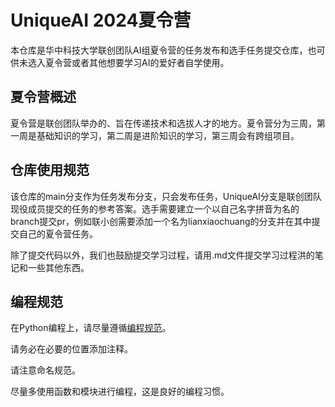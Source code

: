 # UniqueAI 2024夏令营
本仓库是华中科技大学联创团队AI组夏令营的任务发布和选手任务提交仓库，也可供未选入夏令营或者其他想要学习AI的爱好者自学使用。

## 夏令营概述
夏令营是联创团队举办的、旨在传递技术和选拔人才的地方。夏令营分为三周，第一周是基础知识的学习，第二周是进阶知识的学习，第三周会有跨组项目。

## 仓库使用规范
该仓库的main分支作为任务发布分支，只会发布任务，UniqueAI分支是联创团队现役成员提交的任务的参考答案。选手需要建立一个以自己名字拼音为名的branch提交pr，例如联小创需要添加一个名为lianxiaochuang的分支并在其中提交自己的夏令营任务。

除了提交代码以外，我们也鼓励提交学习过程，请用.md文件提交学习过程洪的笔记和一些其他东西。

## 编程规范
在Python编程上，请尽量遵循[编程规范](https://zh-google-styleguide.readthedocs.io/en/latest/google-python-styleguide/python_style_rules/)。

请务必在必要的位置添加注释。

请注意命名规范。

尽量多使用函数和模块进行编程，这是良好的编程习惯。
